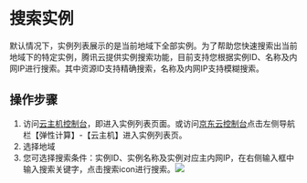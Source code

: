 # 搜索实例

默认情况下，实例列表展示的是当前地域下全部实例。为了帮助您快速搜索出当前地域下的特定实例，腾讯云提供实例搜索功能，目前支持您根据实例ID、名称及内网IP进行搜索。其中资源ID支持精确搜索，名称及内网IP支持模糊搜索。

## 操作步骤

1. 访问[云主机控制台](https://cns-console.jdcloud.com/host/compute/list)，即进入实例列表页面。或访问[京东云控制台](https://console.jdcloud.com)点击左侧导航栏【弹性计算】-【云主机】进入实例列表页。
2. 选择地域
3. 您可选择搜索条件：实例ID、实例名称及实例对应主内网IP，在右侧输入框中输入搜索关键字，点击搜索icon进行搜索。![](../../../../../image/vm/searchinstance1.png)